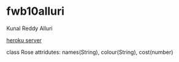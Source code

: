 # fwb10alluri

Kunal Reddy Alluri

[heroku server](https://fwb10alluri.herokuapp.com/)

class Rose attridutes: names(String), colour(String), cost(number)
